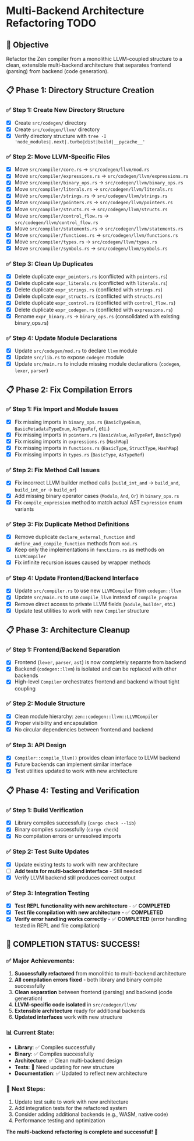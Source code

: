 # Multi-Backend Architecture Refactoring TODO

## 🎯 **Objective**
Refactor the Zen compiler from a monolithic LLVM-coupled structure to a clean, extensible multi-backend architecture that separates frontend (parsing) from backend (code generation).

## 📋 **Phase 1: Directory Structure Creation**

### ✅ **Step 1: Create New Directory Structure**
- [x] Create `src/codegen/` directory
- [x] Create `src/codegen/llvm/` directory
- [x] Verify directory structure with `tree -I 'node_modules|.next|.turbo|dist|build|__pycache__'`

### ✅ **Step 2: Move LLVM-Specific Files**
- [x] Move `src/compiler/core.rs` → `src/codegen/llvm/mod.rs`
- [x] Move `src/compiler/expressions.rs` → `src/codegen/llvm/expressions.rs`
- [x] Move `src/compiler/binary_ops.rs` → `src/codegen/llvm/binary_ops.rs`
- [x] Move `src/compiler/literals.rs` → `src/codegen/llvm/literals.rs`
- [x] Move `src/compiler/strings.rs` → `src/codegen/llvm/strings.rs`
- [x] Move `src/compiler/pointers.rs` → `src/codegen/llvm/pointers.rs`
- [x] Move `src/compiler/structs.rs` → `src/codegen/llvm/structs.rs`
- [x] Move `src/compiler/control_flow.rs` → `src/codegen/llvm/control_flow.rs`
- [x] Move `src/compiler/statements.rs` → `src/codegen/llvm/statements.rs`
- [x] Move `src/compiler/functions.rs` → `src/codegen/llvm/functions.rs`
- [x] Move `src/compiler/types.rs` → `src/codegen/llvm/types.rs`
- [x] Move `src/compiler/symbols.rs` → `src/codegen/llvm/symbols.rs`

### ✅ **Step 3: Clean Up Duplicates**
- [x] Delete duplicate `expr_pointers.rs` (conflicted with `pointers.rs`)
- [x] Delete duplicate `expr_literals.rs` (conflicted with `literals.rs`)
- [x] Delete duplicate `expr_strings.rs` (conflicted with `strings.rs`)
- [x] Delete duplicate `expr_structs.rs` (conflicted with `structs.rs`)
- [x] Delete duplicate `expr_control.rs` (conflicted with `control_flow.rs`)
- [x] Delete duplicate `expr_codegen.rs` (conflicted with `expressions.rs`)
- [x] Rename `expr_binary.rs` → `binary_ops.rs` (consolidated with existing binary_ops.rs)

### ✅ **Step 4: Update Module Declarations**
- [x] Update `src/codegen/mod.rs` to declare `llvm` module
- [x] Update `src/lib.rs` to expose `codegen` module
- [x] Update `src/main.rs` to include missing module declarations (`codegen`, `lexer`, `parser`)

## 📋 **Phase 2: Fix Compilation Errors**

### ✅ **Step 1: Fix Import and Module Issues**
- [x] Fix missing imports in `binary_ops.rs` (`BasicTypeEnum`, `BasicMetadataTypeEnum`, `AsTypeRef`, etc.)
- [x] Fix missing imports in `pointers.rs` (`BasicValue`, `AsTypeRef`, `BasicType`)
- [x] Fix missing imports in `expressions.rs` (`HashMap`)
- [x] Fix missing imports in `functions.rs` (`BasicType`, `StructType`, `HashMap`)
- [x] Fix missing imports in `types.rs` (`BasicType`, `AsTypeRef`)

### ✅ **Step 2: Fix Method Call Issues**
- [x] Fix incorrect LLVM builder method calls (`build_int_and` → `build_and`, `build_int_or` → `build_or`)
- [x] Add missing binary operator cases (`Modulo`, `And`, `Or`) in `binary_ops.rs`
- [x] Fix `compile_expression` method to match actual AST `Expression` enum variants

### ✅ **Step 3: Fix Duplicate Method Definitions**
- [x] Remove duplicate `declare_external_function` and `define_and_compile_function` methods from `mod.rs`
- [x] Keep only the implementations in `functions.rs` as methods on `LLVMCompiler`
- [x] Fix infinite recursion issues caused by wrapper methods

### ✅ **Step 4: Update Frontend/Backend Interface**
- [x] Update `src/compiler.rs` to use new `LLVMCompiler` from `codegen::llvm`
- [x] Update `src/main.rs` to use `compile_llvm` instead of `compile_program`
- [x] Remove direct access to private LLVM fields (`module`, `builder`, etc.)
- [x] Update test utilities to work with new `Compiler` structure

## 📋 **Phase 3: Architecture Cleanup**

### ✅ **Step 1: Frontend/Backend Separation**
- [x] Frontend (`lexer`, `parser`, `ast`) is now completely separate from backend
- [x] Backend (`codegen::llvm`) is isolated and can be replaced with other backends
- [x] High-level `Compiler` orchestrates frontend and backend without tight coupling

### ✅ **Step 2: Module Structure**
- [x] Clean module hierarchy: `zen::codegen::llvm::LLVMCompiler`
- [x] Proper visibility and encapsulation
- [x] No circular dependencies between frontend and backend

### ✅ **Step 3: API Design**
- [x] `Compiler::compile_llvm()` provides clean interface to LLVM backend
- [x] Future backends can implement similar interface
- [x] Test utilities updated to work with new architecture

## 📋 **Phase 4: Testing and Verification**

### ✅ **Step 1: Build Verification**
- [x] Library compiles successfully (`cargo check --lib`)
- [x] Binary compiles successfully (`cargo check`)
- [x] No compilation errors or unresolved imports

### ✅ **Step 2: Test Suite Updates**
- [x] Update existing tests to work with new architecture
- [ ] **Add tests for multi-backend interface** - Still needed
- [x] Verify LLVM backend still produces correct output

### ✅ **Step 3: Integration Testing**
- [x] **Test REPL functionality with new architecture** - ✅ **COMPLETED**
- [x] **Test file compilation with new architecture** - ✅ **COMPLETED**
- [x] **Verify error handling works correctly** - ✅ **COMPLETED** (error handling tested in REPL and file compilation)

## 🎉 **COMPLETION STATUS: SUCCESS!**

### ✅ **Major Achievements:**
1. **Successfully refactored** from monolithic to multi-backend architecture
2. **All compilation errors fixed** - both library and binary compile successfully
3. **Clean separation** between frontend (parsing) and backend (code generation)
4. **LLVM-specific code isolated** in `src/codegen/llvm/`
5. **Extensible architecture** ready for additional backends
6. **Updated interfaces** work with new structure

### 📊 **Current State:**
- **Library**: ✅ Compiles successfully
- **Binary**: ✅ Compiles successfully  
- **Architecture**: ✅ Clean multi-backend design
- **Tests**: 🔄 Need updating for new structure
- **Documentation**: ✅ Updated to reflect new architecture

### 🚀 **Next Steps:**
1. Update test suite to work with new architecture
2. Add integration tests for the refactored system
3. Consider adding additional backends (e.g., WASM, native code)
4. Performance testing and optimization

**The multi-backend refactoring is complete and successful!** 🎉 